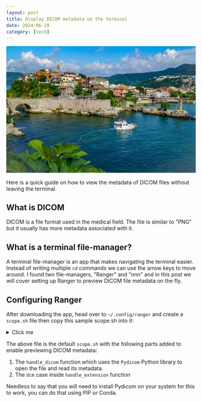 ```yaml
---
layout: post
title: Display DICOM metadata on the terminal
date: 2024-06-29
category: [tech]
---
```


<img src="/assets/2024-06-29-Display-DICOM-metadata-on-the-terminal/header.jpg" alt="header.jpg"/>

Here is a quick guide on how to view the metadata of DICOM files without leaving the terminal.

## What is DICOM

DICOM is a file format used in the medical field. The file is similar to "PNG" but it usually has more metadata associated with it.

## What is a terminal file-manager?

A terminal file-manager is an app that makes navigating the terminal easier. Instead of writing multiple `cd` commands we can use the arrow keys to move around. I found two file-managers, "Ranger" and "nnn" and in this post we will cover setting up Ranger to preview DICOM file metadata on the fly.

## Configuring Ranger

After downloading the app, head over to `~/.config/ranger` and create a `scope.sh` file then copy this sample scope.sh into it:

<details>
  <summary>Click me</summary>
  <pre><code>
#!/usr/bin/env bash

set -o noclobber -o noglob -o nounset -o pipefail
IFS=$'\n'

## If the option `use_preview_script` is set to `true`,

## then this script will be called and its output will be displayed in ranger.

## ANSI color codes are supported.

## STDIN is disabled, so interactive scripts won't work properly

## This script is considered a configuration file and must be updated manually.

## It will be left untouched if you upgrade ranger.

## Because of some automated testing we do on the script #'s for comments need

## to be doubled up. Code that is commented out, because it's an alternative for

## example, gets only one #.

## Meanings of exit codes:

## code | meaning | action of ranger

## -----+------------+-------------------------------------------

## 0 | success | Display stdout as preview

## 1 | no preview | Display no preview at all

## 2 | plain text | Display the plain content of the file

## 3 | fix width | Don't reload when width changes

## 4 | fix height | Don't reload when height changes

## 5 | fix both | Don't ever reload

## 6 | image | Display the image `$IMAGE_CACHE_PATH` points to as an image preview

## 7 | image | Display the file directly as an image

## Script arguments

FILE_PATH="${1}"         # Full path of the highlighted file
PV_WIDTH="${2}" # Width of the preview pane (number of fitting characters)

## shellcheck disable=SC2034 # PV_HEIGHT is provided for convenience and unused

PV_HEIGHT="${3}"         # Height of the preview pane (number of fitting characters)
IMAGE_CACHE_PATH="${4}" # Full path that should be used to cache image preview
PV_IMAGE_ENABLED="${5}" # 'True' if image previews are enabled, 'False' otherwise.

FILE_EXTENSION="${FILE_PATH##*.}"
FILE_EXTENSION_LOWER="$(printf "%s" "${FILE_EXTENSION}" | tr '[:upper:]' '[:lower:]')"

## Settings

HIGHLIGHT_SIZE_MAX=262143 # 256KiB
HIGHLIGHT_TABWIDTH="${HIGHLIGHT_TABWIDTH:-8}"
HIGHLIGHT_STYLE="${HIGHLIGHT_STYLE:-pablo}"
HIGHLIGHT_OPTIONS="--replace-tabs=${HIGHLIGHT_TABWIDTH} --style=${HIGHLIGHT_STYLE} ${HIGHLIGHT_OPTIONS:-}"
PYGMENTIZE_STYLE="${PYGMENTIZE_STYLE:-autumn}"
BAT_STYLE="${BAT_STYLE:-plain}"
OPENSCAD_IMGSIZE="${RNGR_OPENSCAD_IMGSIZE:-1000,1000}"
OPENSCAD_COLORSCHEME="${RNGR_OPENSCAD_COLORSCHEME:-Tomorrow Night}"
SQLITE_TABLE_LIMIT=20 # Display only the top <limit> tables in database, set to 0 for no exhaustive preview (only the sqlite_master table is displayed).
SQLITE_ROW_LIMIT=5 # Display only the first and the last (<limit> - 1) records in each table, set to 0 for no limits.

handle_dicom() {
local filepath="$1"
python3 - <<EOF
import sys
import pydicom

filepath = "$filepath"
dataset = pydicom.dcmread(filepath)
print(dataset)
EOF
}

handle_extension() {
case "${FILE_EXTENSION_LOWER}" in
        ## Archive
        a|ace|alz|arc|arj|bz|bz2|cab|cpio|deb|gz|jar|lha|lz|lzh|lzma|lzo|\
        rpm|rz|t7z|tar|tbz|tbz2|tgz|tlz|txz|tZ|tzo|war|xpi|xz|Z|zip)
            atool --list -- "${FILE_PATH}" && exit 5
bsdtar --list --file "${FILE_PATH}" && exit 5
            exit 1;;
        rar)
            ## Avoid password prompt by providing empty password
            unrar lt -p- -- "${FILE_PATH}" && exit 5
exit 1;;
7z) ## Avoid password prompt by providing empty password
7z l -p -- "${FILE_PATH}" && exit 5
exit 1;;

        ## PDF
        pdf)
            ## Preview as text conversion
            pdftotext -l 10 -nopgbrk -q -- "${FILE_PATH}" - | \
              fmt -w "${PV_WIDTH}" && exit 5
            mutool draw -F txt -i -- "${FILE_PATH}" 1-10 | \
              fmt -w "${PV_WIDTH}" && exit 5
            exiftool "${FILE_PATH}" && exit 5
            exit 1;;

        ## BitTorrent
        torrent)
            transmission-show -- "${FILE_PATH}" && exit 5
            exit 1;;

        ## OpenDocument
        odt|sxw)
            ## Preview as text conversion
            odt2txt "${FILE_PATH}" && exit 5
            ## Preview as markdown conversion
            pandoc -s -t markdown -- "${FILE_PATH}" && exit 5
            exit 1;;
        ods|odp)
            ## Preview as text conversion (unsupported by pandoc for markdown)
            odt2txt "${FILE_PATH}" && exit 5
            exit 1;;

        ## XLSX
        xlsx)
            ## Preview as csv conversion
            ## Uses: https://github.com/dilshod/xlsx2csv
            xlsx2csv -- "${FILE_PATH}" && exit 5
            exit 1;;

        ## HTML
        htm|html|xhtml)
            ## Preview as text conversion
            w3m -dump "${FILE_PATH}" && exit 5
            lynx -dump -- "${FILE_PATH}" && exit 5
            elinks -dump "${FILE_PATH}" && exit 5
            pandoc -s -t markdown -- "${FILE_PATH}" && exit 5
            ;;

        ## JSON
        json)
            jq --color-output . "${FILE_PATH}" && exit 5
            python -m json.tool -- "${FILE_PATH}" && exit 5
            ;;

        ## Jupyter Notebooks
        ipynb)
            jupyter nbconvert --to markdown "${FILE_PATH}" --stdout | env COLORTERM=8bit bat --color=always --style=plain --language=markdown && exit 5
            jupyter nbconvert --to markdown "${FILE_PATH}" --stdout && exit 5
            jq --color-output . "${FILE_PATH}" && exit 5
            python -m json.tool -- "${FILE_PATH}" && exit 5
            ;;

        ## Direct Stream Digital/Transfer (DSDIFF) and wavpack aren't detected
        ## by file(1).
        dff|dsf|wv|wvc)
            mediainfo "${FILE_PATH}" && exit 5
            exiftool "${FILE_PATH}" && exit 5
            ;; # Continue with next handler on failure

        ## for dcm files
        dcm)
            handle_dicom "${FILE_PATH}" && exit 5
            ;;
    esac

}

handle_image() { ## Size of the preview if there are multiple options or it has to be ## rendered from vector graphics. If the conversion program allows ## specifying only one dimension while keeping the aspect ratio, the width ## will be used.
local DEFAULT_SIZE="1920x1080"

    local mimetype="${1}"
    case "${mimetype}" in
        ## SVG
        image/svg+xml|image/svg)
            rsvg-convert --keep-aspect-ratio --width "${DEFAULT_SIZE%x*}" "${FILE_PATH}" -o "${IMAGE_CACHE_PATH}.png" \
                && mv "${IMAGE_CACHE_PATH}.png" "${IMAGE_CACHE_PATH}" \
                && exit 6
            exit 1;;

        ## DjVu
        image/vnd.djvu)
            ddjvu -format=tiff -quality=90 -page=1 -size="${DEFAULT_SIZE}" \
                  - "${IMAGE_CACHE_PATH}" < "${FILE_PATH}" \
                  && exit 6 || exit 1;;

        ## Image
        image/*)
            local orientation
            orientation="$( identify -format '%[EXIF:Orientation]\n' -- "${FILE_PATH}" )"
            ## If orientation data is present and the image actually
            ## needs rotating ("1" means no rotation)...
            if [[ -n "$orientation" && "$orientation" != 1 ]]; then
                ## ...auto-rotate the image according to the EXIF data.
                convert -- "${FILE_PATH}" -auto-orient "${IMAGE_CACHE_PATH}" && exit 6
            fi

            ## `w3mimgdisplay` will be called for all images (unless overridden
            ## as above), but might fail for unsupported types.
            exit 7;;

        ## Video
        # video/*)
        #     # Get embedded thumbnail
        #     ffmpeg -i "${FILE_PATH}" -map 0:v -map -0:V -c copy "${IMAGE_CACHE_PATH}" && exit 6
        #     # Get frame 10% into video
        #     ffmpegthumbnailer -i "${FILE_PATH}" -o "${IMAGE_CACHE_PATH}" -s 0 && exit 6
        #     exit 1;;

        ## Audio
        # audio/*)
        #     # Get embedded thumbnail
        #     ffmpeg -i "${FILE_PATH}" -map 0:v -map -0:V -c copy \
        #       "${IMAGE_CACHE_PATH}" && exit 6;;

        ## PDF
        # application/pdf)
        #     pdftoppm -f 1 -l 1 \
        #              -scale-to-x "${DEFAULT_SIZE%x*}" \
        #              -scale-to-y -1 \
        #              -singlefile \
        #              -jpeg -tiffcompression jpeg \
        #              -- "${FILE_PATH}" "${IMAGE_CACHE_PATH%.*}" \
        #         && exit 6 || exit 1;;


        ## ePub, MOBI, FB2 (using Calibre)
        # application/epub+zip|application/x-mobipocket-ebook|\
        # application/x-fictionbook+xml)
        #     # ePub (using https://github.com/marianosimone/epub-thumbnailer)
        #     epub-thumbnailer "${FILE_PATH}" "${IMAGE_CACHE_PATH}" \
        #         "${DEFAULT_SIZE%x*}" && exit 6
        #     ebook-meta --get-cover="${IMAGE_CACHE_PATH}" -- "${FILE_PATH}" \
        #         >/dev/null && exit 6
        #     exit 1;;

        ## Font
        application/font*|application/*opentype)
            preview_png="/tmp/$(basename "${IMAGE_CACHE_PATH%.*}").png"
            if fontimage -o "${preview_png}" \
                         --pixelsize "120" \
                         --fontname \
                         --pixelsize "80" \
                         --text "  ABCDEFGHIJKLMNOPQRSTUVWXYZ  " \
                         --text "  abcdefghijklmnopqrstuvwxyz  " \
                         --text "  0123456789.:,;(*!?') ff fl fi ffi ffl  " \
                         --text "  The quick brown fox jumps over the lazy dog.  " \
                         "${FILE_PATH}";
            then
                convert -- "${preview_png}" "${IMAGE_CACHE_PATH}" \
                    && rm "${preview_png}" \
                    && exit 6
            else
                exit 1
            fi
            ;;

        ## Preview archives using the first image inside.
        ## (Very useful for comic book collections for example.)
        # application/zip|application/x-rar|application/x-7z-compressed|\
        #     application/x-xz|application/x-bzip2|application/x-gzip|application/x-tar)
        #     local fn=""; local fe=""
        #     local zip=""; local rar=""; local tar=""; local bsd=""
        #     case "${mimetype}" in
        #         application/zip) zip=1 ;;
        #         application/x-rar) rar=1 ;;
        #         application/x-7z-compressed) ;;
        #         *) tar=1 ;;
        #     esac
        #     { [ "$tar" ] && fn=$(tar --list --file "${FILE_PATH}"); } || \
        #     { fn=$(bsdtar --list --file "${FILE_PATH}") && bsd=1 && tar=""; } || \
        #     { [ "$rar" ] && fn=$(unrar lb -p- -- "${FILE_PATH}"); } || \
        #     { [ "$zip" ] && fn=$(zipinfo -1 -- "${FILE_PATH}"); } || return
        #
        #     fn=$(echo "$fn" | python -c "from __future__ import print_function; \
        #             import sys; import mimetypes as m; \
        #             [ print(l, end='') for l in sys.stdin if \
        #               (m.guess_type(l[:-1])[0] or '').startswith('image/') ]" |\
        #         sort -V | head -n 1)
        #     [ "$fn" = "" ] && return
        #     [ "$bsd" ] && fn=$(printf '%b' "$fn")
        #
        #     [ "$tar" ] && tar --extract --to-stdout \
        #         --file "${FILE_PATH}" -- "$fn" > "${IMAGE_CACHE_PATH}" && exit 6
        #     fe=$(echo -n "$fn" | sed 's/[][*?\]/\\\0/g')
        #     [ "$bsd" ] && bsdtar --extract --to-stdout \
        #         --file "${FILE_PATH}" -- "$fe" > "${IMAGE_CACHE_PATH}" && exit 6
        #     [ "$bsd" ] || [ "$tar" ] && rm -- "${IMAGE_CACHE_PATH}"
        #     [ "$rar" ] && unrar p -p- -inul -- "${FILE_PATH}" "$fn" > \
        #         "${IMAGE_CACHE_PATH}" && exit 6
        #     [ "$zip" ] && unzip -pP "" -- "${FILE_PATH}" "$fe" > \
        #         "${IMAGE_CACHE_PATH}" && exit 6
        #     [ "$rar" ] || [ "$zip" ] && rm -- "${IMAGE_CACHE_PATH}"
        #     ;;
    esac

    # openscad_image() {
    #     TMPPNG="$(mktemp -t XXXXXX.png)"
    #     openscad --colorscheme="${OPENSCAD_COLORSCHEME}" \
    #         --imgsize="${OPENSCAD_IMGSIZE/x/,}" \
    #         -o "${TMPPNG}" "${1}"
    #     mv "${TMPPNG}" "${IMAGE_CACHE_PATH}"
    # }

    case "${FILE_EXTENSION_LOWER}" in
       ## 3D models
       ## OpenSCAD only supports png image output, and ${IMAGE_CACHE_PATH}
       ## is hardcoded as jpeg. So we make a tempfile.png and just
       ## move/rename it to jpg. This works because image libraries are
       ## smart enough to handle it.
       # csg|scad)
       #     openscad_image "${FILE_PATH}" && exit 6
       #     ;;
       # 3mf|amf|dxf|off|stl)
       #     openscad_image <(echo "import(\"${FILE_PATH}\");") && exit 6
       #     ;;
       drawio)
           draw.io -x "${FILE_PATH}" -o "${IMAGE_CACHE_PATH}" \
               --width "${DEFAULT_SIZE%x*}" && exit 6
           exit 1;;
    esac

}

handle_mime() {
local mimetype="${1}"
    case "${mimetype}" in ## RTF and DOC
text/rtf|\*msword) ## Preview as text conversion ## note: catdoc does not always work for .doc files ## catdoc: http://www.wagner.pp.ru/~vitus/software/catdoc/
catdoc -- "${FILE_PATH}" && exit 5
exit 1;;

        ## DOCX, ePub, FB2 (using markdown)
        ## You might want to remove "|epub" and/or "|fb2" below if you have
        ## uncommented other methods to preview those formats
        *wordprocessingml.document|*/epub+zip|*/x-fictionbook+xml)
            ## Preview as markdown conversion
            pandoc -s -t markdown -- "${FILE_PATH}" && exit 5
            exit 1;;

        ## E-mails
        message/rfc822)
            ## Parsing performed by mu: https://github.com/djcb/mu
            mu view -- "${FILE_PATH}" && exit 5
            exit 1;;

        ## XLS
        *ms-excel)
            ## Preview as csv conversion
            ## xls2csv comes with catdoc:
            ##   http://www.wagner.pp.ru/~vitus/software/catdoc/
            xls2csv -- "${FILE_PATH}" && exit 5
            exit 1;;

        ## SQLite
        *sqlite3)
            ## Preview as text conversion
            sqlite_tables="$( sqlite3 "file:${FILE_PATH}?mode=ro" '.tables' )" \
                || exit 1
            [ -z "${sqlite_tables}" ] &&
                { echo "Empty SQLite database." && exit 5; }
            sqlite_show_query() {
                sqlite-utils query "${FILE_PATH}" "${1}" --table --fmt fancy_grid \
                || sqlite3 "file:${FILE_PATH}?mode=ro" "${1}" -header -column
            }
            ## Display basic table information
            sqlite_rowcount_query="$(
                sqlite3 "file:${FILE_PATH}?mode=ro" -noheader \
                    'SELECT group_concat(
                        "SELECT """ || name || """ AS tblname,
                                          count(*) AS rowcount
                         FROM " || name,
                        " UNION ALL "
                    )
                    FROM sqlite_master
                    WHERE type="table" AND name NOT LIKE "sqlite_%";'
            )"
            sqlite_show_query \
                "SELECT tblname AS 'table', rowcount AS 'count',
                (
                    SELECT '(' || group_concat(name, ', ') || ')'
                    FROM pragma_table_info(tblname)
                ) AS 'columns',
                (
                    SELECT '(' || group_concat(
                        upper(type) || (
                            CASE WHEN pk > 0 THEN ' PRIMARY KEY' ELSE '' END
                        ),
                        ', '
                    ) || ')'
                    FROM pragma_table_info(tblname)
                ) AS 'types'
                FROM (${sqlite_rowcount_query});"
            if [ "${SQLITE_TABLE_LIMIT}" -gt 0 ] &&
               [ "${SQLITE_ROW_LIMIT}" -ge 0 ]; then
                ## Do exhaustive preview
                echo && printf '>%.0s' $( seq "${PV_WIDTH}" ) && echo
                sqlite3 "file:${FILE_PATH}?mode=ro" -noheader \
                    "SELECT name FROM sqlite_master
                    WHERE type='table' AND name NOT LIKE 'sqlite_%'
                    LIMIT ${SQLITE_TABLE_LIMIT};" |
                    while read -r sqlite_table; do
                        sqlite_rowcount="$(
                            sqlite3 "file:${FILE_PATH}?mode=ro" -noheader \
                                "SELECT count(*) FROM ${sqlite_table}"
                        )"
                        echo
                        if [ "${SQLITE_ROW_LIMIT}" -gt 0 ] &&
                           [ "${SQLITE_ROW_LIMIT}" \
                             -lt "${sqlite_rowcount}" ]; then
                            echo "${sqlite_table} [${SQLITE_ROW_LIMIT} of ${sqlite_rowcount}]:"
                            sqlite_ellipsis_query="$(
                                sqlite3 "file:${FILE_PATH}?mode=ro" -noheader \
                                    "SELECT 'SELECT ' || group_concat(
                                        '''...''', ', '
                                    )
                                    FROM pragma_table_info(
                                        '${sqlite_table}'
                                    );"
                            )"
                            sqlite_show_query \
                                "SELECT * FROM (
                                    SELECT * FROM ${sqlite_table} LIMIT 1
                                )
                                UNION ALL ${sqlite_ellipsis_query} UNION ALL
                                SELECT * FROM (
                                    SELECT * FROM ${sqlite_table}
                                    LIMIT (${SQLITE_ROW_LIMIT} - 1)
                                    OFFSET (
                                        ${sqlite_rowcount}
                                        - (${SQLITE_ROW_LIMIT} - 1)
                                    )
                                );"
                        else
                            echo "${sqlite_table} [${sqlite_rowcount}]:"
                            sqlite_show_query "SELECT * FROM ${sqlite_table};"
                        fi
                    done
            fi
            exit 5;;

        ## Text
        text/* | */xml)
            ## Syntax highlight
            if [[ "$( stat --printf='%s' -- "${FILE_PATH}" )" -gt "${HIGHLIGHT_SIZE_MAX}" ]]; then
                exit 2
            fi
            if [[ "$( tput colors )" -ge 256 ]]; then
                local pygmentize_format='terminal256'
                local highlight_format='xterm256'
            else
                local pygmentize_format='terminal'
                local highlight_format='ansi'
            fi
            env HIGHLIGHT_OPTIONS="${HIGHLIGHT_OPTIONS}" highlight \
                --out-format="${highlight_format}" \
                --force -- "${FILE_PATH}" && exit 5
            env COLORTERM=8bit bat --color=always --style="${BAT_STYLE}" \
                -- "${FILE_PATH}" && exit 5
            pygmentize -f "${pygmentize_format}" -O "style=${PYGMENTIZE_STYLE}"\
                -- "${FILE_PATH}" && exit 5
            exit 2;;

        ## DjVu
        image/vnd.djvu)
            ## Preview as text conversion (requires djvulibre)
            djvutxt "${FILE_PATH}" | fmt -w "${PV_WIDTH}" && exit 5
            exiftool "${FILE_PATH}" && exit 5
            exit 1;;

        ## Image
        image/*)
            ## Preview as text conversion
            # img2txt --gamma=0.6 --width="${PV_WIDTH}" -- "${FILE_PATH}" && exit 4
            exiftool "${FILE_PATH}" && exit 5
            exit 1;;

        ## Video and audio
        video/* | audio/*)
            mediainfo "${FILE_PATH}" && exit 5
            exiftool "${FILE_PATH}" && exit 5
            exit 1;;

        ## ELF files (executables and shared objects)
        application/x-executable | application/x-pie-executable | application/x-sharedlib)
            readelf -WCa "${FILE_PATH}" && exit 5
            exit 1;;
    esac

}

handle_fallback() {
echo '----- File Type Classification -----' && file --dereference --brief -- "${FILE_PATH}" && exit 5
}

MIMETYPE="$( file --dereference --brief --mime-type -- "${FILE_PATH}" )"
if [["${PV_IMAGE_ENABLED}" == 'True']]; then
handle_image "${MIMETYPE}"
fi
handle_extension
handle_mime "${MIMETYPE}"
handle_fallback

exit 1

</code></pre>

</details>

The above file is the default `scope.sh` with the following parts added to enable previewing DICOM metadata:

1. The `handle_dicom` function which uses the `Pydicom` Python library to open the file and read its metadata.
2. The `dcm` case inside `handle_extension` function

Needless to say that you will need to install Pydicom on your system for this to work, you can do that using PIP or Conda.
